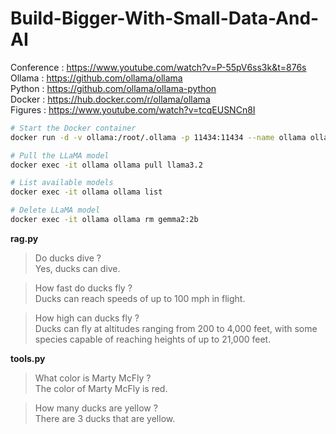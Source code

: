 # Build-Bigger-With-Small-Data-And-AI

Conference : https://www.youtube.com/watch?v=P-55pV6ss3k&t=876s     
Ollama : https://github.com/ollama/ollama       
Python : https://github.com/ollama/ollama-python        
Docker : https://hub.docker.com/r/ollama/ollama     
Figures : https://www.youtube.com/watch?v=tcqEUSNCn8I

```bash
# Start the Docker container
docker run -d -v ollama:/root/.ollama -p 11434:11434 --name ollama ollama/ollama

# Pull the LLaMA model
docker exec -it ollama ollama pull llama3.2

# List available models
docker exec -it ollama ollama list

# Delete LLaMA model
docker exec -it ollama ollama rm gemma2:2b 
```

**rag.py**
> Do ducks dive ?  
Yes, ducks can dive. 

> How fast do ducks fly ?  
Ducks can reach speeds of up to 100 mph in flight.

> How high can ducks fly ?  
Ducks can fly at altitudes ranging from 200 to 4,000 feet, with some species capable of reaching heights of up to 21,000 feet.

**tools.py**
> What color is Marty McFly ?    
The color of Marty McFly is red.  

> How many ducks are yellow ?  
There are 3 ducks that are yellow.
